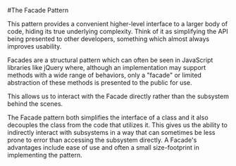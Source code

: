 #The Facade Pattern

This pattern provides a convenient higher-level interface to a larger body of code, hiding its true underlying complexity. Think of it as simplifying the API being presented to other developers, something which almost always improves usability.

Facades are a structural pattern which can often be seen in JavaScript libraries like jQuery where, although an implementation may support methods with a wide range of behaviors, only a "facade" or limited abstraction of these methods is presented to the public for use.

This allows us to interact with the Facade directly rather than the subsystem behind the scenes.

The Facade pattern both simplifies the interface of a class and it also decouples the class from the code that utilizes it. This gives us the ability to indirectly interact with subsystems in a way that can sometimes be less prone to error than accessing the subsystem directly. A Facade's advantages include ease of use and often a small size-footprint in implementing the pattern.